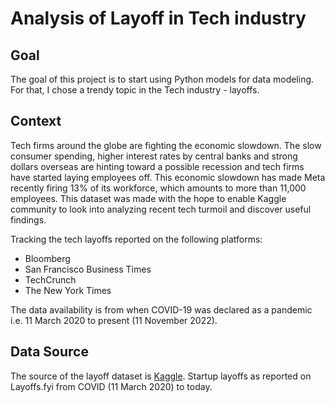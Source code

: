 # Analysis of Layoff in Tech industry

## Goal
The goal of this project is to start using Python models for data modeling. For that, I chose a trendy
topic in the Tech industry - layoffs.

## Context
Tech firms around the globe are fighting the economic slowdown. The slow consumer spending, higher
interest rates by central banks and strong dollars overseas are hinting toward a possible recession and
tech firms have started laying employees off. This economic slowdown has made Meta recently
firing 13% of its workforce, which amounts to more than 11,000 employees. This dataset was made with
the hope to enable Kaggle community to look into analyzing recent tech turmoil and discover useful findings.

Tracking the tech layoffs reported on the following platforms:
- Bloomberg
- San Francisco Business Times
- TechCrunch
- The New York Times

The data availability is from when COVID-19 was declared as a pandemic i.e. 11 March 2020 to present
(11 November 2022).

## Data Source
The source of the layoff dataset is [Kaggle](https://www.kaggle.com/datasets/swaptr/layoffs-2022). Startup layoffs as reported on Layoffs.fyi from COVID (11 March 2020) to today.
